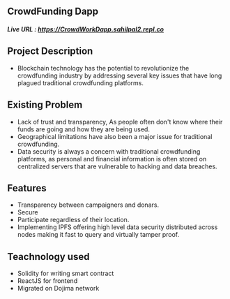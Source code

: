 **<h2>CrowdFunding Dapp</h2>**

##### Live URL : https://CrowdWorkDapp.sahilpal2.repl.co

## Project Description
- Blockchain technology has the potential to revolutionize the crowdfunding industry by addressing several key issues that have long plagued traditional crowdfunding platforms.

## Existing Problem

- Lack of trust and transparency, As people often don't know where their funds are going and how they are being used.
-  Geographical limitations have also been a major issue for traditional crowdfunding.
-  Data security is always a concern with traditional crowdfunding platforms, as personal     and financial information is often stored on centralized servers that are vulnerable     to hacking and data breaches.

## Features
- Transparency between campaigners and donars.
- Secure
- Participate regardless of their location.
- Implementing IPFS offering high level data security distributed across nodes making it fast to query and virtually tamper proof.

## Teachnology used
- Solidity for writing smart contract
- ReactJS for frontend
- Migrated on Dojima network 





